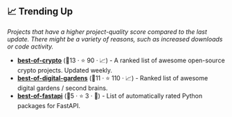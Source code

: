 ## 📈 Trending Up

_Projects that have a higher project-quality score compared to the last update. There might be a variety of reasons, such as increased downloads or code activity._

- <b><a href="https://github.com/LukasMasuch/best-of-crypto">best-of-crypto</a></b> (🥇13 ·  ⭐ 90 · 📈) - A ranked list of awesome open-source crypto projects. Updated weekly.
- <b><a href="https://github.com/lyz-code/best-of-digital-gardens">best-of-digital-gardens</a></b> (🥇11 ·  ⭐ 110 · 📈) - Ranked list of awesome digital gardens / second brains.
- <b><a href="https://github.com/fkromer/best-of-fastapi">best-of-fastapi</a></b> (🥉5 ·  ⭐ 3 · 🐣) - List of automatically rated Python packages for FastAPI. <code><img src="https://www.python.org/static/favicon.ico" style="display:inline;" width="13" height="13"></code>

